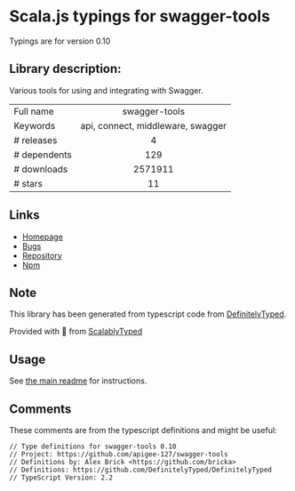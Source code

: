 
# Scala.js typings for swagger-tools

Typings are for version 0.10

## Library description:
Various tools for using and integrating with Swagger.

|                    |                 |
| ------------------ | :-------------: |
| Full name          | swagger-tools |
| Keywords           | api, connect, middleware, swagger |
| # releases         | 4 |
| # dependents       | 129 |
| # downloads        | 2571911 |
| # stars            | 11 |

## Links
- [Homepage](https://github.com/apigee-127/swagger-tools)
- [Bugs](https://github.com/apigee-127/swagger-tools/issues)
- [Repository](https://github.com/apigee-127/swagger-tools)
- [Npm](https://www.npmjs.com/package/swagger-tools)
    


## Note
This library has been generated from typescript code from [DefinitelyTyped](https://definitelytyped.org).

Provided with :purple_heart: from [ScalablyTyped](https://github.com/oyvindberg/ScalablyTyped)

## Usage
See [the main readme](../../readme.md) for instructions.

## Comments

These comments are from the typescript definitions and might be useful:
```
// Type definitions for swagger-tools 0.10
// Project: https://github.com/apigee-127/swagger-tools
// Definitions by: Alex Brick <https://github.com/bricka>
// Definitions: https://github.com/DefinitelyTyped/DefinitelyTyped
// TypeScript Version: 2.2

```


